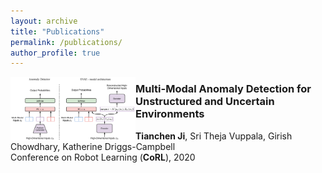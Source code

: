 ```yaml
---
layout: archive
title: "Publications"
permalink: /publications/
author_profile: true
---
```


<img align="left" style="width:200px; height:102px; max-width:100%;" src="/images/publications-svae.png">

### **Multi-Modal Anomaly Detection for Unstructured and Uncertain Environments**
**Tianchen Ji**, Sri Theja Vuppala, Girish Chowdhary, Katherine Driggs-Campbell  
Conference on Robot Learning (**CoRL**), 2020
